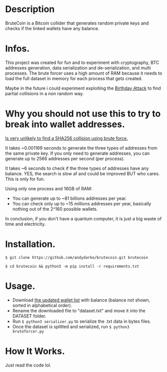 # Description

BruteCoin is a Bitcoin collider that generates random private keys and checks if the linked wallets have any balance.

# Infos.

This project was created for fun and to experiment with cryptography, BTC addresses generation, data serialization and de-serialization, and multi processes.
The brute forcer uses a high amount of RAM because it needs to load the full dataset in memory for each process that gets created.

Maybe in the future i could experiment exploiting the <a href="https://en.wikipedia.org/wiki/Birthday_attack">Birthday Attack</a> to find partial collisions in a non random way.

# Why you should not use this to try to break into wallet addresses.

<a href="https://crypto.stackexchange.com/questions/47809/why-havent-any-sha-256-collisions-been-found-yet"> Is very unlikely to find a SHA256 collision using brute force.</a>

It takes ~0.001169 seconds to generate the three types of addresses from the same private key.
If you only need to generate addresses, you can generate up to 2566 addresses per second (per process).

It takes ~6 seconds to check if the three types of addresses have any balance.
YES, the search is slow af and could be improved BUT who cares. This is only for fun.

Using only one process and 16GB of RAM:
- You can generate up to ~81 billions addresses per year.
- You can check only up to ~15 millions addresses per year, basically nothing out of the 2^160 possible wallets.

In conclusion, if you don't have a quantum computer, it is just a big waste of time and electricity.

# Installation.

```
$ git clone https://github.com/andydarko/brutecoin.git brutecoin

$ cd brutecoin && python3 -m pip install -r requirements.txt
```

# Usage.

- Download <a href="http://addresses.loyce.club/">the updated wallet list</a> with balance (balance not shown, sorted in alphabetical order).
- Rename the downloaded file to "dataset.txt" and move it into the DATASET folder.
- Run ```$ python3 serializer.py``` to serialize the .txt data in bytes files.
- Once the dataset is splitted and serialized, run ```$ python3 bruteforcer.py```

# How It Works.

Just read the code lol.
